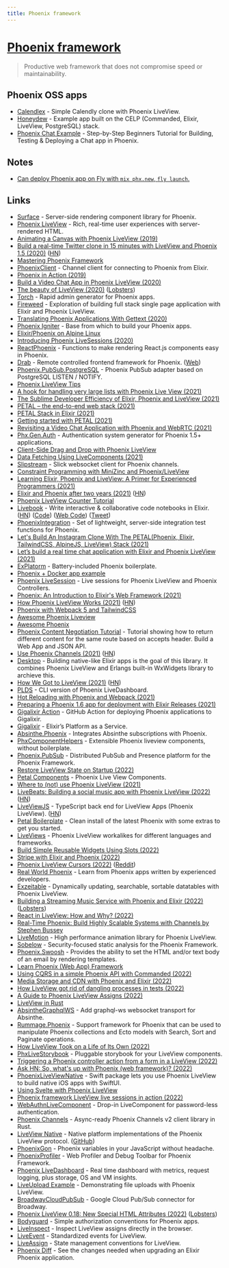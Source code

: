 ```yaml
---
title: Phoenix framework
---
```


# [Phoenix framework](https://github.com/phoenixframework/phoenix)

> Productive web framework that does not compromise speed or maintainability.

## Phoenix OSS apps

- [Calendlex](https://github.com/bigardone/calendlex) - Simple Calendly clone with Phoenix LiveView.
- [Honeydew](https://github.com/quarterpi/honeydew) - Example app built on the CELP (Commanded, Elixir, LiveView, PostgreSQL) stack.
- [Phoenix Chat Example](https://github.com/dwyl/phoenix-chat-example) - Step-by-Step Beginners Tutorial for Building, Testing & Deploying a Chat app in Phoenix.

## Notes

- [Can deploy Phoenix app on Fly with `mix phx.new`, `fly launch`.](https://twitter.com/chris_mccord/status/1468998944009166849)

## Links

- [Surface](https://github.com/msaraiva/surface) - Server-side rendering component library for Phoenix.
- [Phoenix LiveView](https://github.com/phoenixframework/phoenix_live_view) - Rich, real-time user experiences with server-rendered HTML.
- [Animating a Canvas with Phoenix LiveView (2019)](http://www.petecorey.com/blog/2019/09/02/animating-a-canvas-with-phoenix-liveview/)
- [Build a real-time Twitter clone in 15 minutes with LiveView and Phoenix 1.5 (2020)](https://www.phoenixframework.org/blog/build-a-real-time-twitter-clone-in-15-minutes-with-live-view-and-phoenix-1-5) ([HN](https://news.ycombinator.com/item?id=22947341))
- [Mastering Phoenix Framework](https://shankardevy.com/phoenix-inside-out-mpf/#mastering-phoenix-framework)
- [PhoenixClient](https://github.com/mobileoverlord/phoenix_client) - Channel client for connecting to Phoenix from Elixir.
- [Phoenix in Action (2019)](https://www.google.com/search?q=phoenix+in+action&hl=en&safe=off)
- [Build a Video Chat App in Phoenix LiveView (2020)](https://littlelines.com/blog/2020/07/06/building-a-video-chat-app-in-phoenix-liveview)
- [The beauty of LiveView (2020)](https://dashbit.co/blog/the-beauty-of-liveview) ([Lobsters](https://lobste.rs/s/lgfrub/beauty_phoenix_liveview))
- [Torch](https://github.com/mojotech/torch) - Rapid admin generator for Phoenix apps.
- [Fireweed](https://github.com/rjdestigter/fireweed) - Exploration of building full stack single page application with Elixir and Phoenix LiveView.
- [Translating Phoenix Applications With Gettext (2020)](https://phrase.com/blog/posts/i18n-for-phoenix-applications-with-gettext/)
- [Phoenix Igniter](https://phoenixigniter.com/) - Base from which to build your Phoenix apps.
- [Elixir/Phoenix on Alpine Linux](https://github.com/bitwalker/alpine-elixir-phoenix)
- [Introducing Phoenix LiveSessions (2020)](https://pentacent.com/blog/phoenix-live-sessions/)
- [ReactPhoenix](https://github.com/geolessel/react-phoenix) - Functions to make rendering React.js components easy in Phoenix.
- [Drab](https://github.com/grych/drab) - Remote controlled frontend framework for Phoenix. ([Web](https://tg.pl/drab))
- [Phoenix.PubSub.PostgreSQL](https://github.com/jvantuyl/phoenix_pubsub_postgresql) - Phoenix PubSub adapter based on PostgreSQL LISTEN / NOTIFY.
- [Phoenix LiveView Tips](https://github.com/nshoes/phoenix-live-view-tips)
- [A hook for handling very large lists with Phoenix Live View (2021)](https://alex-min.fr/phoenix-live-view-very-large-list-hook/)
- [The Sublime Developer Efficiency of Elixir, Phoenix and LiveView (2021)](https://amattn.com/p/the_sublime_developer_efficiency_of_elixir_phoenix_and_liveview_part_1.html)
- [PETAL – the end-to-end web stack (2021)](https://changelog.com/posts/petal-the-end-to-end-web-stack)
- [PETAL Stack in Elixir (2021)](https://thinkingelixir.com/petal-stack-in-elixir/)
- [Getting started with PETAL (2021)](https://underjord.io/getting-started-with-petal.html)
- [Revisiting a Video Chat Application with Phoenix and WebRTC (2021)](https://hashrocket.com/blog/posts/revisiting-a-video-chat-application-with-phoenix-and-webrtc)
- [Phx.Gen.Auth](https://github.com/aaronrenner/phx_gen_auth) - Authentication system generator for Phoenix 1.5+ applications.
- [Client-Side Drag and Drop with Phoenix LiveView](https://github.com/kelseyleftwich/phoenix-liveview-hook-demo)
- [Data Fetching Using LiveComponents (2021)](https://kobrakai.de/kolumne/data-fetching-using-livecomponents/)
- [Slipstream](https://github.com/NFIBrokerage/slipstream) - Slick websocket client for Phoenix channels.
- [Constraint Programming with MiniZinc and Phoenix/LiveView](https://github.com/bokner/solverview)
- [Learning Elixir, Phoenix and LiveView: A Primer for Experienced Programmers (2021)](https://amattn.com/p/learning_elixir_phoenix_and_liveview_a_primer_for_experienced_programmers.html)
- [Elixir and Phoenix after two years (2021)](https://nts.strzibny.name/elixir-phoenix-after-two-year/) ([HN](https://news.ycombinator.com/item?id=26702222))
- [Phoenix LiveView Counter Tutorial](https://github.com/dwyl/phoenix-liveview-counter-tutorial)
- [Livebook](https://livebook.dev/) - Write interactive & collaborative code notebooks in Elixir. ([HN](https://news.ycombinator.com/item?id=26853285)) ([Code](https://github.com/livebook-dev/livebook)) ([Web Code](https://github.com/livebook-dev/livebook_website)) ([Tweet](https://twitter.com/josevalim/status/1450460641601462282))
- [PhoenixIntegration](https://github.com/boydm/phoenix_integration) - Set of lightweight, server-side integration test functions for Phoenix.
- [Let's Build An Instagram Clone With The PETAL(Phoenix, Elixir, TailwindCSS, AlpineJS, LiveView) Stack (2021)](https://dev.to/elixirprogrammer/let-s-build-an-instagram-clone-with-the-petal-phoenix-elixir-tailwindcss-alpinejs-liveview-stack-263n)
- [Let’s build a real time chat application with Elixir and Phoenix LiveView (2021)](https://www.youtube.com/watch?v=_rTFZbvMfJA)
- [ExPlatorm](https://github.com/alex-min/ex_platform) - Battery-included Phoenix boilerplate.
- [Phoenix + Docker app example](https://github.com/nickjj/docker-phoenix-example)
- [Phoenix LiveSession](https://github.com/pentacent/phoenix_live_session) - Live sessions for Phoenix LiveView and Phoenix Controllers.
- [Phoenix: An Introduction to Elixir's Web Framework (2021)](https://serokell.io/blog/introduction-to-phoenix)
- [How Phoenix LiveView Works (2021)](https://www.poeticoding.com/how-phoenix-liveview-works/) ([HN](https://news.ycombinator.com/item?id=27629016))
- [Phoenix with Webpack 5 and TailwindCSS](https://www.batteriesincl.com/posts/phoenix-modern-tailwind-webpack5)
- [Awesome Phoenix Liveview](https://github.com/beam-community/awesome-phoenix-liveview)
- [Awesome Phoenix](https://github.com/droptheplot/awesome-phoenix)
- [Phoenix Content Negotiation Tutorial](https://github.com/dwyl/phoenix-content-negotiation-tutorial) - Tutorial showing how to return different content for the same route based on accepts header. Build a Web App and JSON API.
- [Use Phoenix Channels (2021)](https://info.codecast.io/blog/how-to-use-phoenix-channels) ([HN](https://news.ycombinator.com/item?id=28061247))
- [Desktop](https://github.com/elixir-desktop/desktop) - Building native-like Elixir apps is the goal of this library. It combines Phoenix LiveView and Erlangs built-in WxWidgets library to archieve this.
- [How We Got to LiveView (2021)](https://fly.io/blog/how-we-got-to-liveview/) ([HN](https://news.ycombinator.com/item?id=28620490))
- [PLDS](https://github.com/phoenixframework/plds) - CLI version of Phoenix LiveDashboard.
- [Hot Reloading with Phoenix and Webpack (2021)](https://felt.com/blog/phoenix-and-webpack-hot-reloading-react)
- [Preparing a Phoenix 1.6 app for deployment with Elixir Releases (2021)](https://dev.to/miguelcoba/preparing-a-phoenix-1-6-app-for-deploying-with-elixir-releases-3gf6)
- [Gigalixir Action](https://github.com/mhanberg/gigalixir-action) - GitHub Action for deploying Phoenix applications to Gigalixir.
- [Gigalixir](https://www.gigalixir.com/) - Elixir’s Platform as a Service.
- [Absinthe.Phoenix](https://github.com/absinthe-graphql/absinthe_phoenix) - Integrates Absinthe subscriptions with Phoenix.
- [PhxComponentHelpers](https://github.com/cblavier/phx_component_helpers) - Extensible Phoenix liveview components, without boilerplate.
- [Phoenix.PubSub](https://github.com/phoenixframework/phoenix_pubsub) - Distributed PubSub and Presence platform for the Phoenix Framework.
- [Restore LiveView State on Startup (2022)](https://fly.io/phoenix-files/restore-liveview-state-on-startup/)
- [Petal Components](https://github.com/petalframework/petal_components) - Phoenix Live View Components.
- [Where to (not) use Phoenix LiveView (2021)](https://quatermain32.medium.com/where-to-not-use-phoenix-liveview-7fb5ffb8318b)
- [LiveBeats: Building a social music app with Phoenix LiveView (2022)](https://fly.io/blog/livebeats/) ([HN](https://news.ycombinator.com/item?id=30177901))
- [LiveViewJS](https://github.com/floodfx/liveviewjs) - TypeScript back end for LiveView Apps (Phoenix LiveView). ([HN](https://news.ycombinator.com/item?id=30303237))
- [Petal Boilerplate](https://github.com/petalframework/petal_boilerplate) - Clean install of the latest Phoenix with some extras to get you started.
- [LiveViews](https://github.com/dbohdan/liveviews) - Phoenix LiveView workalikes for different languages and frameworks.
- [Build Simple Reusable Widgets Using Slots (2022)](https://fly.io/phoenix-files/build-simpe-reusable-widgets-using-slots/)
- [Stripe with Elixir and Phoenix (2022)](https://tolc.io/blog/stripe-with-elixir-and-phoenix)
- [Phoenix LiveView Cursors (2022)](https://koenvangilst.nl/blog/phoenix-liveview-cursors) ([Reddit](https://www.reddit.com/r/elixir/comments/tezcjr/a_tutorial_for_creating_a_live_cursors_feature_as/))
- [Real World Phoenix](https://github.com/szTheory/real-world-phoenix) - Learn from Phoenix apps written by experienced developers.
- [Exzeitable](https://github.com/alanvardy/exzeitable) - Dynamically updating, searchable, sortable datatables with Phoenix LiveView.
- [Building a Streaming Music Service with Phoenix and Elixir (2022)](https://lofi.limo/blog/building-a-streaming-music-service-with-phoenix-and-elixir) ([Lobsters](https://lobste.rs/s/brqjad/building_streaming_music_service_with))
- [React in LiveView: How and Why? (2022)](https://stephenbussey.com/2022/04/13/react-in-liveview-how-and-why.html)
- [Real-Time Phoenix: Build Highly Scalable Systems with Channels by Stephen Bussey](https://pragprog.com/titles/sbsockets/real-time-phoenix/)
- [LiveMotion](https://github.com/benvp/live_motion) - High performance animation library for Phoenix LiveView.
- [Sobelow](https://github.com/nccgroup/sobelow) - Security-focused static analysis for the Phoenix Framework.
- [Phoenix.Swoosh](https://github.com/swoosh/phoenix_swoosh) - Provides the ability to set the HTML and/or text body of an email by rendering templates.
- [Learn Phoenix (Web App) Framework](https://github.com/dwyl/learn-phoenix-framework)
- [Using CQRS in a simple Phoenix API with Commanded (2022)](https://dev.to/christianalexander/using-cqrs-in-a-simple-phoenix-api-with-commanded-364k)
- [Media Storage and CDN with Phoenix and Elixir (2022)](http://lofi.limo/blog/media-storage-and-cdn-with-phoenix-and-elixir)
- [How LiveView got rid of dangling processes in tests (2022)](https://www.germanvelasco.com/blog/how-live-view-got-rid-of-dangling-processes-in-tests)
- [A Guide to Phoenix LiveView Assigns (2022)](https://blog.appsignal.com/2022/06/14/a-guide-to-phoenix-liveview-assigns.html)
- [LiveView in Rust](https://github.com/njaremko/liveview-rust)
- [AbsintheGraphqlWS](https://github.com/geometerio/absinthe_graphql_ws) - Add graphql-ws websocket transport for Absinthe.
- [Rummage.Phoenix](https://github.com/annkissam/rummage_phoenix) - Support framework for Phoenix that can be used to manipulate Phoenix collections and Ecto models with Search, Sort and Paginate operations.
- [How LiveView Took on a Life of Its Own (2022)](https://fly.io/blog/liveview-its-alive/)
- [PhxLiveStorybook](https://github.com/phenixdigital/phx_live_storybook) - Pluggable storybook for your LiveView components.
- [Triggering a Phoenix controller action from a form in a LiveView (2022)](https://fly.io/phoenix-files/phx-trigger-action/)
- [Ask HN: So, what's up with Phoenix (web framework)? (2022)](https://news.ycombinator.com/item?id=32530203)
- [PhoenixLiveViewNative](https://github.com/liveviewnative/liveview-client-swiftui) - Swift package lets you use Phoenix LiveView to build native iOS apps with SwiftUI.
- [Using Svelte with Phoenix LiveView](https://github.com/jumpwire-ai/elixirconf2022)
- [Phoenix framework LiveView live sessions in action (2022)](https://fly.io/phoenix-files/live-session/)
- [WebAuthnLiveComponent](https://github.com/liveshowy/webauthn_live_component) - Drop-in LiveComponent for password-less authentication.
- [Phoenix Channels](https://github.com/liveviewnative/phoenix-channels-client) - Async-ready Phoenix Channels v2 client library in Rust.
- [LiveView Native](https://native.live/) - Native platform implementations of the Phoenix LiveView protocol. ([GitHub](https://github.com/liveviewnative))
- [PhoenixGon](https://github.com/khusnetdinov/phoenix_gon) - Phoenix variables in your JavaScript without headache.
- [PhoenixProfiler](https://github.com/mcrumm/phoenix_profiler) - Web Profiler and Debug Toolbar for Phoenix Framework.
- [Phoenix LiveDashboard](https://github.com/phoenixframework/phoenix_live_dashboard) - Real time dashboard with metrics, request logging, plus storage, OS and VM insights.
- [LiveUpload Example](https://github.com/mcrumm/live_upload_example) - Demonstrating file uploads with Phoenix LiveView.
- [BroadwayCloudPubSub](https://github.com/dashbitco/broadway_cloud_pub_sub) - Google Cloud Pub/Sub connector for Broadway.
- [Phoenix LiveView 0.18: New Special HTML Attributes (2022)](https://blog.appsignal.com/2022/10/11/phoenix-liveview-018-new-special-html-attributes.html) ([Lobsters](https://lobste.rs/s/mntbl5/phoenix_liveview_0_18_new_special_html))
- [Bodyguard](https://github.com/schrockwell/bodyguard) - Simple authorization conventions for Phoenix apps.
- [LiveInspect](https://github.com/schrockwell/live_inspect) - Inspect LiveView assigns directly in the browser.
- [LiveEvent](https://github.com/schrockwell/live_event) - Standardized events for LiveView.
- [LiveAssign](https://github.com/schrockwell/live_assign) - State management conventions for LiveView.
- [Phoenix Diff](https://github.com/navinpeiris/phoenix-diff) - See the changes needed when upgrading an Elixir Phoenix application.
